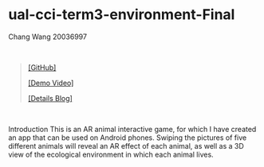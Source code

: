 # ual-cci-term3-environment-Final
Chang Wang 20036997

<br />

> [[GitHub]](https://github.com/changw1006/ual-cci-term3-environment-Final/tree/main) 
>
> [[Demo Video]](https://youtu.be/Bh_6aqfERdU) 
>
> [[Details Blog]](https://changw1006.wixsite.com/mysite/post/term3-environment-final-project) 

<br />


Introduction
This is an AR animal interactive game, for which I have created an app that can be used on Android phones. Swiping the pictures of five different animals will reveal an AR effect of each animal, as well as a 3D view of the ecological environment in which each animal lives.

